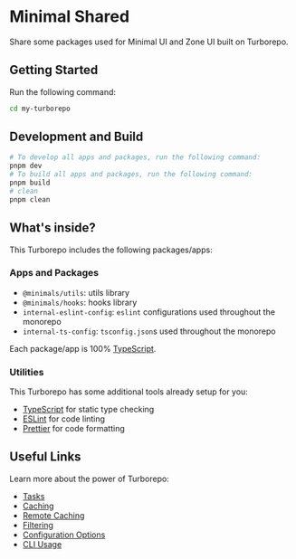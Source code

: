 # Minimal Shared

Share some packages used for Minimal UI and Zone UI built on Turborepo.

## Getting Started

Run the following command:

```sh
cd my-turborepo
```

## Development and Build

```sh
# To develop all apps and packages, run the following command:
pnpm dev
# To build all apps and packages, run the following command:
pnpm build
# clean
pnpm clean
```

## What's inside?

This Turborepo includes the following packages/apps:

### Apps and Packages

- `@minimals/utils`: utils library
- `@minimals/hooks`: hooks library
- `internal-eslint-config`: `eslint` configurations used throughout the monorepo
- `internal-ts-config`: `tsconfig.json`s used throughout the monorepo

Each package/app is 100% [TypeScript](https://www.typescriptlang.org/).

### Utilities

This Turborepo has some additional tools already setup for you:

- [TypeScript](https://www.typescriptlang.org/) for static type checking
- [ESLint](https://eslint.org/) for code linting
- [Prettier](https://prettier.io) for code formatting

## Useful Links

Learn more about the power of Turborepo:

- [Tasks](https://turbo.build/repo/docs/core-concepts/monorepos/running-tasks)
- [Caching](https://turbo.build/repo/docs/core-concepts/caching)
- [Remote Caching](https://turbo.build/repo/docs/core-concepts/remote-caching)
- [Filtering](https://turbo.build/repo/docs/core-concepts/monorepos/filtering)
- [Configuration Options](https://turbo.build/repo/docs/reference/configuration)
- [CLI Usage](https://turbo.build/repo/docs/reference/command-line-reference)
